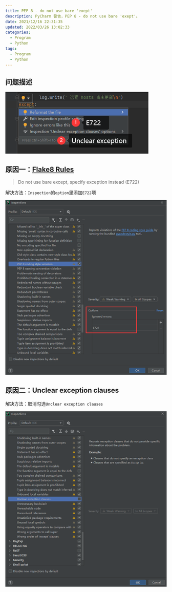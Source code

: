 ```yaml
---
title: PEP 8 - do not use bare 'exept'
description: PyCharm 警告，PEP 8 - do not use bare 'exept'。
date: 2021/12/16 22:31:35
updated: 2022/03/26 13:02:33
categories:
  - Program
  - Python
tags:
  - Program
  - Python
---
```


## 问题描述

![image-20211112222512429](https://raw.githubusercontent.com/Jxpro/PicBed/master/md/2021/11/12-222513.png)

## 原因一：[Flake8 Rules](https://www.flake8rules.com/)

>   Do not use bare except, specify exception instead (E722)

解决方法：`Inspection`的`option`里添加`E722`项

![image-20211112222613037](https://raw.githubusercontent.com/Jxpro/PicBed/master/md/2021/11/12-222614.png)

## 原因二：Unclear exception clauses

解决方法：取消勾选`Unclear exception clauses`

![image-20211112222736678](https://raw.githubusercontent.com/Jxpro/PicBed/master/md/2021/11/12-222738.png)
